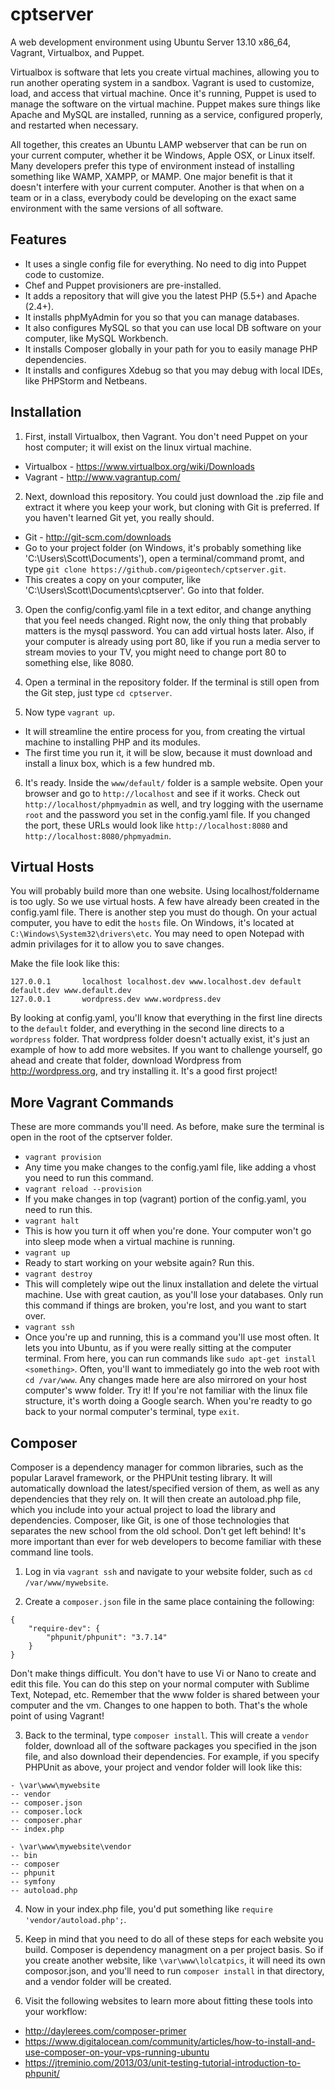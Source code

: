 cptserver
=========

A web development environment using Ubuntu Server 13.10 x86_64, Vagrant, Virtualbox, and Puppet.

Virtualbox is software that lets you create virtual machines, allowing you to run another operating system in a sandbox. Vagrant is used to customize, load, and access that virtual machine. Once it's running, Puppet is used to manage the software on the virtual machine.  Puppet makes sure things like Apache and MySQL are installed, running as a service, configured properly, and restarted when necessary.

All together, this creates an Ubuntu LAMP webserver that can be run on your current computer, whether it be Windows, Apple OSX, or Linux itself. Many developers prefer this type of environment instead of installing something like WAMP, XAMPP, or MAMP. One major benefit is that it doesn't interfere with your current computer. Another is that when on a team or in a class, everybody could be developing on the exact same environment with the same versions of all software.

Features
--------

* It uses a single config file for everything. No need to dig into Puppet code to customize.
* Chef and Puppet provisioners are pre-installed.
* It adds a repository that will give you the latest PHP (5.5+) and Apache (2.4+).
* It installs phpMyAdmin for you so that you can manage databases.
* It also configures MySQL so that you can use local DB software on your computer, like MySQL Workbench.
* It installs Composer globally in your path for you to easily manage PHP dependencies.
* It installs and configures Xdebug so that you may debug with local IDEs, like PHPStorm and Netbeans.

Installation
--------

1. First, install Virtualbox, then Vagrant. You don't need Puppet on your host computer; it will exist on the linux virtual machine.
 * Virtualbox - https://www.virtualbox.org/wiki/Downloads
 * Vagrant - http://www.vagrantup.com/

2. Next, download this repository. You could just download the .zip file and extract it where you keep your work, but cloning with Git is preferred. If you haven't learned Git yet, you really should.
 * Git - http://git-scm.com/downloads
 * Go to your project folder (on Windows, it's probably something like 'C:\Users\Scott\Documents\'), open a terminal/command promt, and type `git clone https://github.com/pigeontech/cptserver.git`.
 * This creates a copy on your computer, like 'C:\Users\Scott\Documents\cptserver\'.  Go into that folder.

3. Open the config/config.yaml file in a text editor, and change anything that you feel needs changed. Right now, the only thing that probably matters is the mysql password. You can add virtual hosts later.  Also, if your computer is already using port 80, like if you run a media server to stream movies to your TV, you might need to change port 80 to something else, like 8080.

4. Open a terminal in the repository folder. If the terminal is still open from the Git step, just type `cd cptserver`.

5. Now type `vagrant up`.
 * It will streamline the entire process for you, from creating the virtual machine to installing PHP and its modules.
 * The first time you run it, it will be slow, because it must download and install a linux box, which is a few hundred mb.
 
6. It's ready. Inside the `www/default/` folder is a sample website. Open your browser and go to `http://localhost` and see if it works. Check out `http://localhost/phpmyadmin` as well, and try logging with the username `root` and the password you set in the config.yaml file.  If you changed the port, these URLs would look like `http://localhost:8080` and `http://localhost:8080/phpmyadmin`.

Virtual Hosts
---------

You will probably build more than one website. Using localhost/foldername is too ugly. So we use virtual hosts.  A few have already been created in the config.yaml file.  There is another step you must do though.  On your actual computer, you have to edit the `hosts` file. On Windows, it's located at `C:\Windows\System32\drivers\etc`. You may need to open Notepad with admin privilages for it to allow you to save changes.

Make the file look like this:
```
127.0.0.1       localhost localhost.dev www.localhost.dev default default.dev www.default.dev
127.0.0.1       wordpress.dev www.wordpress.dev
```

By looking at config.yaml, you'll know that everything in the first line directs to the `default` folder, and everything in the second line directs to a `wordpress` folder.  That wordpress folder doesn't actually exist, it's just an example of how to add more websites.  If you want to challenge yourself, go ahead and create that folder, download Wordpress from http://wordpress.org, and try installing it. It's a good first project!

More Vagrant Commands
---------

These are more commands you'll need. As before, make sure the terminal is open in the root of the cptserver folder.

* `vagrant provision`
 * Any time you make changes to the config.yaml file, like adding a vhost you need to run this command.
* `vagrant reload --provision`
 * If you make changes in top (vagrant) portion of the config.yaml, you need to run this.
* `vagrant halt`
 * This is how you turn it off when you're done. Your computer won't go into sleep mode when a virtual machine is running.
* `vagrant up`
 * Ready to start working on your website again? Run this.
* `vagrant destroy`
 * This will completely wipe out the linux installation and delete the virtual machine. Use with great caution, as you'll lose your databases. Only run this command if things are broken, you're lost, and you want to start over.
* `vagrant ssh`
 * Once you're up and running, this is a command you'll use most often. It lets you into Ubuntu, as if you were really sitting at the computer terminal. From here, you can run commands like `sudo apt-get install <something>`. Often, you'll want to immediately go into the web root with `cd /var/www`.  Any changes made here are also mirrored on your host computer's www folder.  Try it!  If you're not familiar with the linux file structure, it's worth doing a Google search. When you're readty to go back to your normal computer's terminal, type `exit`.

Composer
----------
Composer is a dependency manager for common libraries, such as the popular Laravel framework, or the PHPUnit testing library.  It will automatically download the latest/specified version of them, as well as any dependencies that they rely on.  It will then create an autoload.php file, which you include into your actual project to load the library and dependencies.  Composer, like Git, is one of those technologies that separates the new school from the old school.  Don't get left behind! It's more important than ever for web developers to become familiar with these command line tools.

1. Log in via `vagrant ssh` and navigate to your website folder, such as `cd /var/www/mywebsite`.

2. Create a `composer.json` file in the same place containing the following:

 ```
 {
     "require-dev": {
         "phpunit/phpunit": "3.7.14"
     }
 }
 ```

 Don't make things difficult. You don't have to use Vi or Nano to create and edit this file. You can do this step on your normal computer with Sublime Text, Notepad, etc. Remember that the www folder is shared between your computer and the vm. Changes to one happen to both. That's the whole point of using Vagrant!

3. Back to the terminal, type `composer install`. This will create a `vendor` folder, download all of the software packages you specified in the json file, and also download their dependencies. For example, if you specify PHPUnit as above, your project and vendor folder will look like this:

 ```
 - \var\www\mywebsite
 -- vendor
 -- composer.json
 -- composer.lock
 -- composer.phar
 -- index.php
 
 - \var\www\mywebsite\vendor
 -- bin
 -- composer
 -- phpunit
 -- symfony
 -- autoload.php
 ```
4. Now in your index.php file, you'd put something like `require 'vendor/autoload.php';`.

5. Keep in mind that you need to do all of these steps for each website you build. Composer is dependency managment on a per project basis. So if you create another website, like `\var\www\lolcatpics`, it will need its own composor.json, and you'll need to run `composer install` in that directory, and a vendor folder will be created.

6. Visit the following websites to learn more about fitting these tools into your workflow:
 * http://daylerees.com/composer-primer
 * https://www.digitalocean.com/community/articles/how-to-install-and-use-composer-on-your-vps-running-ubuntu 
 * https://jtreminio.com/2013/03/unit-testing-tutorial-introduction-to-phpunit/